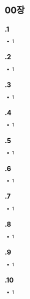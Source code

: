 # 00장 

## .1 
- 1

## .2
- 1

## .3
- 1

## .4
- 1

## .5
- 1

## .6
- 1

## .7
- 1

## .8
- 1

## .9
- 1

## .10
- 1

